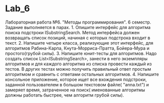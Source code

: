# Lab_6
Лабораторная работа №6. "Методы программирования". 6 семестр. Задание выполняется в парах.  1. Опишите интерфейс для алгоритма поиска подстроки ISubstringSearch. Метод интерфейса  должен возвращать список позиций, начиная с которых подстрока входит в текст. 2. Напишите четыре класса, реализующие этот интерфейс, для алгоритмов Рабина-Карпа, Кнута-Морриса-Пратта, Бойера-Мура и простого(грубой силы).   3. Напишите юнит-тесты для  алгоритмов. Надо создать список List&lt;ISubstringSearch>, занести в него экземпляры алгоритмов и для каждого алгоритма из списка провести  каждый из тестов. В других тестах можно получить правильный ответ простым алгоритмом и сравнить с ответами остальных алгоритмов. 4.  Напишите  консольное приложение, которое  ищет все вхождения подстроки, заданной пользователем в большом текстовом файле( "anna.txt") и замеряет время, затраченное на поиск( именованные алгоритмы должны работать быстрее, чем алгоритм грубой силы). 
